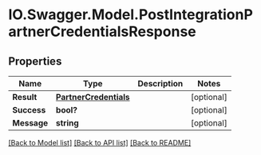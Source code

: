 # IO.Swagger.Model.PostIntegrationPartnerCredentialsResponse
## Properties

Name | Type | Description | Notes
------------ | ------------- | ------------- | -------------
**Result** | [**PartnerCredentials**](PartnerCredentials.md) |  | [optional] 
**Success** | **bool?** |  | [optional] 
**Message** | **string** |  | [optional] 

[[Back to Model list]](../README.md#documentation-for-models) [[Back to API list]](../README.md#documentation-for-api-endpoints) [[Back to README]](../README.md)

